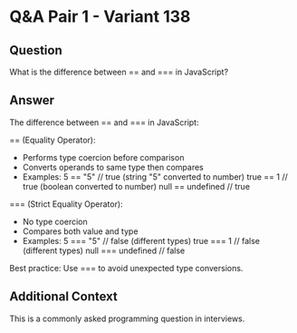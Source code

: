 # Q&A Pair 1 - Variant 138

## Question
What is the difference between == and === in JavaScript?

## Answer
The difference between == and === in JavaScript:

== (Equality Operator):
- Performs type coercion before comparison
- Converts operands to same type then compares
- Examples:
  5 == "5" // true (string "5" converted to number)
  true == 1 // true (boolean converted to number)
  null == undefined // true

=== (Strict Equality Operator):
- No type coercion
- Compares both value and type
- Examples:
  5 === "5" // false (different types)
  true === 1 // false (different types)
  null === undefined // false

Best practice: Use === to avoid unexpected type conversions.

## Additional Context
This is a commonly asked programming question in interviews.